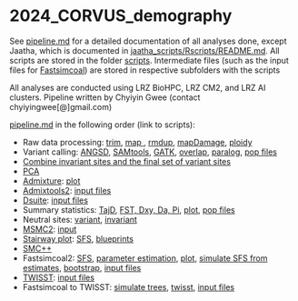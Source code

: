 # 2024_CORVUS_demography

See [pipeline.md](./pipeline.md) for a detailed documentation of all analyses done, except Jaatha, which is documented in [jaatha_scripts/Rscripts/README.md](./jaatha_scripts/Rscripts/README.md). 
All scripts are stored in the folder [scripts](./scripts/). Intermediate files (such as the input files for [Fastsimcoal](./scripts/fastsimcoal/)) are stored in respective subfolders with the scripts

All analyses are conducted using LRZ BioHPC, LRZ CM2, and LRZ AI clusters. Pipeline written by Chyiyin Gwee (contact chyiyingwee[@]gmail.com)

[pipeline.md](./pipeline.md) in the following order (link to scripts):

* Raw data processing: [trim](./scripts/1.1.1_rawreads_pro.sh), [map ](./scripts/1.2.1_map.sh), [rmdup](./scripts/1.3.1_markdup.sh), [mapDamage](./scripts/1.3.2_mapdamage.sh), [ploidy](./scripts/1.3.4_ploidy.sh)
* Variant calling: [ANGSD](./scripts/1.4.1_angsdrecal.sh), [SAMtools](./scripts/samtools), [GATK](./scripts/1.4.3_GATKrawHap.sh), [overlap](./scripts/1.4.5_overlap.sh), [paralog](./scripts/1.4.5_paralogs.sh), [pop files](./scripts/05.1_recal/) 
* [Combine invariant sites and the final set of variant sites](./scripts/1.4.5_gvcf_combineinvariant.sh)
* [PCA](./scripts/pca.R)
* [Admixture](./scripts/1.5.1_admixture.sh): [plot](./scripts/admixtureplot.R)
* [Admixtools2](./scripts/1.5.3_admixtools.sh): [input files](./scripts/06_results/admixtools/)
* [Dsuite](./scripts/1.5.4_dsuite.sh):  [input files](./scripts/06_results/dsuite/)
* Summary statistics: [TajD](./scripts/1.5.5_summarystats.sh), [FST, Dxy, Da, Pi](./scripts/1.5.6_fst.sh), [plot](./scripts/cmplot.R), [pop files](./scripts/06_results/sumstats/)
* Neutral sites: [variant](./scripts/1.6.1_neutral.sh), [invariant](./scripts/1.6.1_neutral_invariantsites.sh)
* [MSMC2](./scripts/2.1.2_msmc_ind.sh): [input](./scripts/2.1.1_SNPable.sh)
* [Stairway plot](./scripts/2.2.2_stairway_rescaled.sh): [SFS](./scripts/2.2.1_1dsfs.sh), [blueprints](./scripts/stairway/)
* [SMC++](./scripts/2.3.1_smcpp_neuperpopvcf.sh)
* Fastsimcoal2: [SFS](./scripts/1.6.3_easySFS_folded.sh), [parameter estimation](./scripts/1.6.3_fastsimcoal_folded.sh), [plot](./scripts/1.6.4_plot.sh), [simulate SFS from estimates](./scripts/1.6.4_modelfit_folded.sh), [bootstrap](./scripts/1.6.5_simparabs_folded.sh), [input files](./scripts/fastsimcoal/4Pop)
* [TWISST](./scripts/1.5.7_twisst.sh): [input files](./scripts/06_results/twisst/)
* Fastsimcoal to TWISST: [simulate trees](./scripts/1.6.6_fastsimcoalTwisst.sh), [twisst](./scripts/1.6.6_twisstsim.sh), [input files](./scripts/fastsimcoal/4Pop/cor1_cor2to3_cnx1to3_cnx6_50ind_folded_all_nochr18/fastsimcoal2/twisst/)
